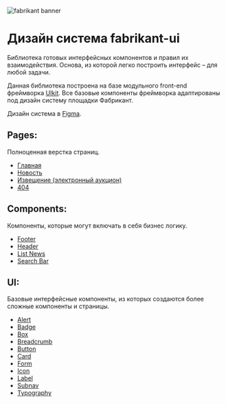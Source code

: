![fabrikant banner](https://github.com/alekseykurylev/fabrikant-ui/assets/8526127/22273cb8-0cb1-4ef4-a945-d4023be6763b)

# Дизайн система fabrikant-ui

Библиотека готовых интерфейсных компонентов и правил их взаимодействия. Основа, из которой легко построить интерфейс – для любой задачи.

Данная библиотека построена на базе модульного front-end фреймворка [UIkit][getuikit]. Все базовые компоненты фреймворка адаптированы под дизайн систему площадки Фабрикант.

Дизайн система в [Figma][figmacom].

## Pages:

Полноценная верстка страниц.

- [Главная][home]
- [Новость][news]
- [Извещение (электронный аукцион)][notice-auction]
- [404][404]

## Components:

Компоненты, которые могут включать в себя бизнес логику.

- [Footer][footer]
- [Header][header]
- [List News][list-news]
- [Search Bar][search-bar]

## UI:

Базовые интерфейсные компоненты, из которых создаются более сложные компоненты и страницы.

- [Alert][alert]
- [Badge][badge]
- [Box][box]
- [Breadcrumb][breadcrumb]
- [Button][button]
- [Card][card]
- [Form][form]
- [Icon][icon]
- [Label][label]
- [Subnav][subnav]
- [Typography][typography]

[figmacom]: https://www.figma.com/file/U7UjOE6T9IhuVVjgKIemh1/Fabrikant.NewLK?type=design&t=ZVM90wjMtkYtAwF1-6
[getuikit]: https://github.com/uikit/uikit
[home]: https://alekseykurylev.github.io/fabrikant-ui/src/page/home/home.html
[news]: https://alekseykurylev.github.io/fabrikant-ui/src/page/news/news.html
[notice-auction]: https://alekseykurylev.github.io/fabrikant-ui/src/page/notice/notice-auction.html
[404]: https://alekseykurylev.github.io/fabrikant-ui/src/page/404/404.html
[header]: https://alekseykurylev.github.io/fabrikant-ui/src/components/header/header.html
[footer]: https://alekseykurylev.github.io/fabrikant-ui/src/components/footer/footer.html
[list-news]: https://alekseykurylev.github.io/fabrikant-ui/src/components/list-news/list-news.html
[search-bar]: https://alekseykurylev.github.io/fabrikant-ui/src/components/search-bar/search-bar.html
[button]: https://alekseykurylev.github.io/fabrikant-ui/src/ui/button/button.html
[form]: https://alekseykurylev.github.io/fabrikant-ui/src/ui/form/form.html
[alert]: https://alekseykurylev.github.io/fabrikant-ui/src/ui/alert/alert.html
[typography]: https://alekseykurylev.github.io/fabrikant-ui/src/ui/typography/typography.html
[breadcrumb]: https://alekseykurylev.github.io/fabrikant-ui/src/ui/breadcrumb/breadcrumb.html
[label]: https://alekseykurylev.github.io/fabrikant-ui/src/ui/label/label.html
[card]: https://alekseykurylev.github.io/fabrikant-ui/src/ui/card/card.html
[badge]: https://alekseykurylev.github.io/fabrikant-ui/src/ui/badge/badge.html
[subnav]: https://alekseykurylev.github.io/fabrikant-ui/src/ui/subnav/subnav.html
[icon]: https://alekseykurylev.github.io/fabrikant-ui/src/ui/icon/icon.html
[box]: https://alekseykurylev.github.io/fabrikant-ui/src/ui/box/box.html
